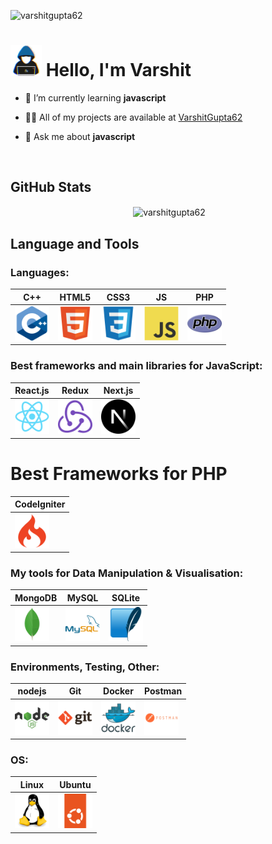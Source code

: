 <p align="left"> <img src="https://komarev.com/ghpvc/?username=varshitgupta62&label=Profile%20views&color=0e75b6&style=flat" alt="varshitgupta62" /> </p>

# <picture><img src = "https://github.com/0xAbdulKhalid/0xAbdulKhalid/raw/main/assets/mdImages/about_me.gif" width = 50px></picture> Hello, I'm Varshit

- 🌱 I’m currently learning **javascript**
  
- 👨‍💻 All of my projects are available at [VarshitGupta62](https://github.com/VarshitGupta62?tab=repositories)

- 💬 Ask me about **javascript**


<br/>

## GitHub Stats 

<div align="center" >
<p>&nbsp;<img align="center" src="https://github-readme-stats.vercel.app/api?username=varshitgupta62&show_icons=true&locale=en" alt="varshitgupta62" /></p>
</div>


## Language and Tools

<div>

### Languages:

| C++ | HTML5 | CSS3 | JS | PHP |
|-----|-------|------|----|-----|
| <img src="https://github.com/devicons/devicon/blob/master/icons/cplusplus/cplusplus-original.svg" title="C++"  alt="C++" width="55" height="55"/> | <img src="https://github.com/devicons/devicon/blob/master/icons/html5/html5-original.svg" title="HTML5" alt="HTML5" width="55" height="55"/> | <img src="https://github.com/devicons/devicon/blob/master/icons/css3/css3-original.svg" title="CSS3"  alt="CSS3" width="55" height="55"/> | <img src="https://github.com/devicons/devicon/blob/master/icons/javascript/javascript-original.svg" title="JavaScript" alt="JavaScript" width="55" height="55"/> | <img src="https://github.com/devicons/devicon/blob/master/icons/php/php-original.svg" title="PHP" alt="PHP" width="55" height="55"/> |


### Best frameworks and main libraries for  JavaScript:

| React.js | Redux | Next.js
|----------|-------------|-----------------|
| <img src="https://github.com/devicons/devicon/blob/master/icons/react/react-original.svg" title="React.js" alt="React.js" width="55" height="55"/> | <img src="https://github.com/devicons/devicon/blob/master/icons/redux/redux-original.svg" title="React Redux" alt="React Redux" width="55" height="55"/> |  <img src="https://github.com/devicons/devicon/blob/master/icons/nextjs/nextjs-original.svg" title="Next.js" alt="Next.js" width="55" height="55"/> |


# Best Frameworks for PHP

| CodeIgniter |
|-------------|
| <img src="https://github.com/devicons/devicon/blob/master/icons/codeigniter/codeigniter-plain.svg" title="CodeIgniter" alt="CodeIgniter" width="55" height="55"/> |

### My tools for Data Manipulation & Visualisation:

| MongoDB | MySQL | SQLite |
|---------|-------|--------|
| <img src="https://github.com/devicons/devicon/blob/master/icons/mongodb/mongodb-original.svg" title="MongoDB" alt="MongoDB" width="55" height="55"/> | <img src="https://github.com/devicons/devicon/blob/master/icons/mysql/mysql-original-wordmark.svg" title="MySQL" alt="MySQL" width="55" height="55"/> | <img src="https://github.com/devicons/devicon/blob/master/icons/sqlite/sqlite-original.svg" title="SQLite" alt="SQLite" width="55" height="55"/> |

  
### Environments, Testing, Other:

| nodejs | Git | Docker  | Postman |  
|----------|----------|----------|----------| 
|<img src="https://github.com/devicons/devicon/blob/master/icons/nodejs/nodejs-original-wordmark.svg" title="nodejs" alt="NodeJS" width="55" height="55"/>|<img src="https://github.com/devicons/devicon/blob/master/icons/git/git-original-wordmark.svg" title="Git" alt="Git" width="55" height="55"/>|<img src="https://github.com/devicons/devicon/blob/master/icons/docker/docker-original-wordmark.svg" title="Docker" alt="Docker" width="55" height="55"/> |  <img src="https://github.com/devicons/devicon/blob/master/icons/postman/postman-original-wordmark.svg" title="Postman" alt="Postman" width="55" height="55"/>| 


### OS:

| Linux | Ubuntu | 
|----------|----------| 
| <img src="https://github.com/devicons/devicon/blob/master/icons/linux/linux-original.svg" title="Linux" alt="Linux" width="55" height="55"/> | <img src="https://github.com/devicons/devicon/blob/master/icons/ubuntu/ubuntu-original.svg" title="Ubuntu" alt="Ubuntu" width="55" height="55"/> | 
